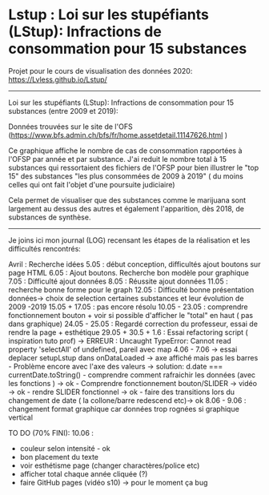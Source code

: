 # Lstup : Loi sur les stupéfiants (LStup): Infractions de consommation pour 15 substances

Projet pour le cours de visualisation des données 2020: https://Lvless.github.io/Lstup/

---
Loi sur les stupéfiants (LStup): Infractions de consommation pour 15 substances (entre 2009 et 2019):

Données trouvées sur le site de l'OFS (https://www.bfs.admin.ch/bfs/fr/home.assetdetail.11147626.html )

Ce graphique affiche le nombre de cas de consommation rapportées à l'OFSP par année et par substance.
J'ai reduit le nombre total à 15 substances qui ressortaient des fichiers de l'OFSP pour bien illustrer le "top 15" des substances "les plus consommées de 2009 à 2019" ( du moins celles qui ont fait l'objet d'une poursuite judiciaire)

Cela permet de visualiser que des substances comme le marijuana sont largement au dessus des autres et également l'apparition, dès 2018, de substances de synthèse.

________________________________________________________________________________________________
Je joins ici mon journal (LOG) recensant les étapes de la réalisation et les difficultés rencontrés:

Avril : Recherche idées
5.05 : début conception, difficultés ajout boutons sur page HTML 
6.05 : Ajout boutons. Recherche bon modèle pour graphique
7.05 : Difficulté ajout données
8.05 : Réussite ajout données
11.05 : recherche bonne forme pour le graph
12.05 : Difficulté bonne présentation données-> choix de selection certaines substances et leur évolution  de 2009 -2019
15.05 + 17.05 : pas encore résolu
10.05 - 23.05 : comprendre fonctionnement bouton + voir si possible d'afficher le "total" en haut ( pas dans graphique)
24.05 - 25.05 : Regardé correction du professeur, essai de rendre la page + esthétique 
29.05 + 30.5 + 1.6 : Essai refactoring script ( inspiration tuto prof) -> ERREUR : Uncaught TypeError: Cannot read property 'selectAll' of undefined, pareil avec map
4.06 - 7.06 -> essai deplacer setupLstup dans onDataLoaded -> axe affiché mais pas les barres
        - Problème encore avec l'axe des valeurs -> solution: d.date === currentDate.toString()
        - comprendre comment rafraichir les données (avec les fonctions ) -> ok
        - Comprendre fonctionnement bouton/SLIDER -> vidéo -> ok
        - rendre SLIDER fonctionnel -> ok
        - faire des transitions lors du changement de date ( la collone/barre redescend etc)-> ok
8.06 - 9.06 : changement format graphique car données trop rognées si graphique vertical

TO DO (70% FINI):
10.06 : 
- couleur selon intensité - ok
- bon placement du texte
- voir esthétisme page (changer charactères/police etc)
- afficher total chaque année cliquée (?)
- faire GitHub pages (vidéo s10) -> pour le moment ça bug